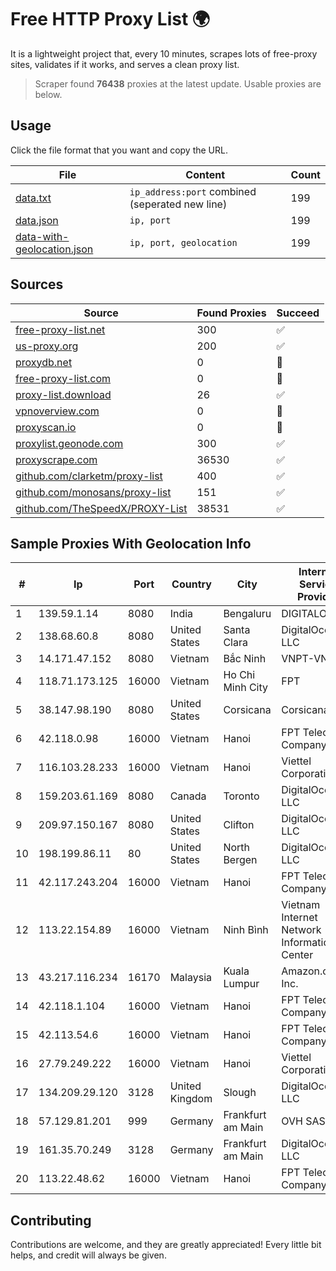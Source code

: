 
# Free HTTP Proxy List 🌍

It is a lightweight project that, every 10 minutes, scrapes lots of free-proxy sites, validates if it works, and serves a clean proxy list.


> Scraper found **76438** proxies at the latest update. Usable proxies are below.

## Usage

Click the file format that you want and copy the URL.


|File|Content|Count|
|----|-------|-----|
|[data.txt](https://raw.githubusercontent.com/themiralay/Proxy-List-World/master/data.txt)|`ip_address:port` combined (seperated new line)|199|
|[data.json](https://raw.githubusercontent.com/themiralay/Proxy-List-World/master/data.json)|`ip, port`|199|
|[data-with-geolocation.json](https://raw.githubusercontent.com/themiralay/Proxy-List-World/master/data-with-geolocation.json)|`ip, port, geolocation`|199|

## Sources

|Source|Found Proxies|Succeed|
|------|-------------|-------|
|[free-proxy-list.net](https://free-proxy-list.net)|300|✅|
|[us-proxy.org](https://www.us-proxy.org)|200|✅|
|[proxydb.net](http://proxydb.net)|0|🚫|
|[free-proxy-list.com](https://free-proxy-list.com/?page=&port=&type%5B%5D=http&type%5B%5D=https&up_time=0&search=Search)|0|🚫|
|[proxy-list.download](https://www.proxy-list.download/HTTP)|26|✅|
|[vpnoverview.com](https://vpnoverview.com/privacy/anonymous-browsing/free-proxy-servers)|0|🚫|
|[proxyscan.io](https://www.proxyscan.io)|0|🚫|
|[proxylist.geonode.com](https://proxylist.geonode.com/api/proxy-list?limit=300&page=1&sort_by=lastChecked&sort_type=desc&protocols=http,https)|300|✅|
|[proxyscrape.com](https://api.proxyscrape.com/v2/?request=displayproxies&protocol=http&timeout=10000&country=all&ssl=all&anonymity=all)|36530|✅|
|[github.com/clarketm/proxy-list](https://raw.githubusercontent.com/clarketm/proxy-list/master/proxy-list-raw.txt)|400|✅|
|[github.com/monosans/proxy-list](https://raw.githubusercontent.com/monosans/proxy-list/main/proxies/http.txt)|151|✅|
|[github.com/TheSpeedX/PROXY-List](https://raw.githubusercontent.com/TheSpeedX/PROXY-List/master/http.txt)|38531|✅|


## Sample Proxies With Geolocation Info

|#|Ip|Port|Country|City|Internet Service Provider|
|-|--|----|-------|----|-------------------------|
|1|139.59.1.14|8080|India|Bengaluru|DIGITALOCEAN|
|2|138.68.60.8|8080|United States|Santa Clara|DigitalOcean, LLC|
|3|14.171.47.152|8080|Vietnam|Bắc Ninh|VNPT-VNNIC|
|4|118.71.173.125|16000|Vietnam|Ho Chi Minh City|FPT|
|5|38.147.98.190|8080|United States|Corsicana|Corsicana ISD|
|6|42.118.0.98|16000|Vietnam|Hanoi|FPT Telecom Company|
|7|116.103.28.233|16000|Vietnam|Hanoi|Viettel Corporation|
|8|159.203.61.169|8080|Canada|Toronto|DigitalOcean, LLC|
|9|209.97.150.167|8080|United States|Clifton|DigitalOcean, LLC|
|10|198.199.86.11|80|United States|North Bergen|DigitalOcean, LLC|
|11|42.117.243.204|16000|Vietnam|Hanoi|FPT Telecom Company|
|12|113.22.154.89|16000|Vietnam|Ninh Bình|Vietnam Internet Network Information Center|
|13|43.217.116.234|16170|Malaysia|Kuala Lumpur|Amazon.com, Inc.|
|14|42.118.1.104|16000|Vietnam|Hanoi|FPT Telecom Company|
|15|42.113.54.6|16000|Vietnam|Hanoi|FPT Telecom Company|
|16|27.79.249.222|16000|Vietnam|Hanoi|Viettel Corporation|
|17|134.209.29.120|3128|United Kingdom|Slough|DigitalOcean, LLC|
|18|57.129.81.201|999|Germany|Frankfurt am Main|OVH SAS|
|19|161.35.70.249|3128|Germany|Frankfurt am Main|DigitalOcean, LLC|
|20|113.22.48.62|16000|Vietnam|Hanoi|FPT Telecom Company|



## Contributing

Contributions are welcome, and they are greatly appreciated! Every
little bit helps, and credit will always be given.

